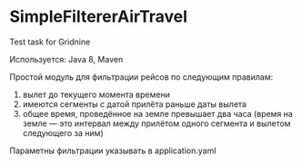 # SimpleFiltererAirTravel
Test task for Gridnine

Используется: Java 8, Maven

Простой модуль для фильтрации рейсов по следующим правилам:
1.	вылет до текущего момента времени
2.	имеются сегменты с датой прилёта раньше даты вылета
3.	общее время, проведённое на земле превышает два часа (время на земле — это интервал между прилётом одного сегмента и вылетом следующего за ним)

Параметны фильтрации указывать в application.yaml
